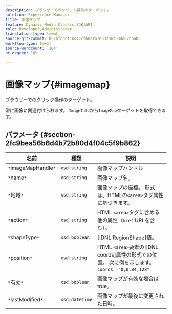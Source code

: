 ```yaml
---
description: ブラウザーでのクリック操作のターゲット。
solution: Experience Manager
title: 画像マップ
feature: Dynamic Media Classic,SDK/API
role: Developer,Administrator
translation-type: tm+mt
source-git-commit: 052bfcbcf1bd4ccf60afa7e3325bf58dd07cba85
workflow-type: tm+mt
source-wordcount: '104'
ht-degree: 10%

---
```



# 画像マップ{#imagemap}

ブラウザーでのクリック操作のターゲット。

常に画像に関連付けられます。 `ImageInfo`から`ImageMap`ターゲットを取得できます。

## パラメータ {#section-2fc9bea56b6d4b72b80d4f04c5f9b862}

| 名前 | 種類 | 説明 |
|---|---|---|
| `*`imageMapHandle`*` | `xsd:string` | 画像マップハンドル |
| `*`name`*` | `xsd:string` | 画像マップ名。 |
| `*`地域`*` | `xsd:string` | 画像マップの座標。 形式は、HTMLの`<area>`タグ属性に基づきます。 |
| `*`action`*` | `xsd:string` | HTML `<area>`タグに含める他の属性（`href` URLを含む）。 |
| `*`shapeType`*` | `xsd:boolean` | [!DNL RegionShape]値。 |
| `*`position`*` | `xsd:string` | HTML `<area>`要素の[!DNL coords]属性の形式での位置。 次に例を示します。`coords ="0,0,84,128"`. |
| `*`有効`*` | `xsd:boolean` | 画像マップが有効な場合はtrue。 |
| `*`lastModified`*` | `xsd:dateTime` | 画像マップが最後に変更された日時。 |

